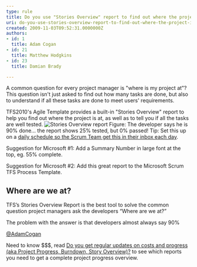 ```yaml
---
type: rule
title: Do you use "Stories Overview" report to find out where the project is at?
uri: do-you-use-stories-overview-report-to-find-out-where-the-project-is-at
created: 2009-11-03T09:52:31.0000000Z
authors:
- id: 1
  title: Adam Cogan
- id: 21
  title: Matthew Hodgkins
- id: 23
  title: Damian Brady

---
```



A common question for every project manager is "where is my project at"? This question isn't just asked to find out how many tasks are done, but also to understand if all these tasks are done to meet users' requirements.

TFS2010's Agile Template provides a built-in "Stories Overview" report to help you find out where the project is at, as well as to tell you if all the tasks are well tested.
![Stories Overview report](/Management/RulesToBetterProjectManagement/PublishingImages/StoriesOverviewReport.jpg) 
Figure: The developer says he is 90% done... the report shows 25% tested, but 0% passed!
Tip: Set this up on a [daily schedule so the Scrum Team get this in their inbox each day](/Management/RulesToBetterScrumUsingTFS/Pages/DailyReportsEmailedToTeam.aspx).

Suggestion for Microsoft #1: Add a Summary Number in large font at the top, eg. 55% complete.

Suggestion for Microsoft #2: Add this great report to the Microsoft Scrum TFS Process Template.


## Where are we at?

TFS’s Stories Overview Report is the best tool to solve the common question project managers ask the developers “Where are we at?”

The problem with the answer is that developers almost always say 90%

[@AdamCogan](http&#58;//twitter.com/adamcogan)


Need to know $$$, read [Do you get regular updates on costs and progress (aka Project Progress, Burndown, Story Overview)?](/Management/RulesToManagingSoftwareConsultants/Pages/DoYouGetRegularUpdatesOnCostsAndProgress.aspx) to see which reports you need to get a complete project progress overview.

